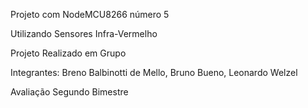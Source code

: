 Projeto com NodeMCU8266 número 5 

Utilizando Sensores Infra-Vermelho 

Projeto Realizado em Grupo

Integrantes: Breno Balbinotti de Mello, Bruno Bueno, Leonardo Welzel

Avaliação Segundo Bimestre
